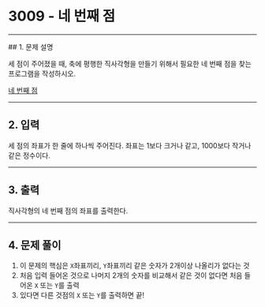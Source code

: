 # 3009 -  네 번째 점

<hr/>
## 1. 문제 설명

세 점이 주어졌을 때, 축에 평행한 직사각형을 만들기 위해서 필요한 네 번째 점을 찾는 프로그램을 작성하시오.

[네 번째 점](<https://www.acmicpc.net/problem/3009>)

------

## 2. 입력

세 점의 좌표가 한 줄에 하나씩 주어진다. 좌표는 1보다 크거나 같고, 1000보다 작거나 같은 정수이다.

------

## 3. 출력

직사각형의 네 번째 점의 좌표를 출력한다.

------

## 4. 문제 풀이

1. 이 문제의 핵심은 `X`좌표끼리, `Y`좌표끼리 같은 숫자가 2개이상 나올리가 없다는 것
2. 처음 입력 들어온 것으로 나머지 2개의 숫자를 비교해서 같은 것이 없다면 처음 들어온 `X` 또는 `Y`를 출력
3. 있다면 다른 것점의 `X` 또는 `Y`를 출력하면 끝!